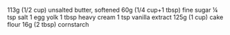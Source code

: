 113g (1/2 cup) unsalted butter, softened
60g (1/4 cup+1 tbsp) fine sugar
¼ tsp salt
1 egg yolk
1 tbsp heavy cream
1 tsp vanilla extract
125g (1 cup) cake flour
16g (2 tbsp) cornstarch